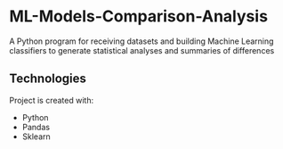 # ML-Models-Comparison-Analysis
A Python program for receiving datasets and building Machine Learning classifiers to generate statistical analyses and summaries of differences

## Technologies
Project is created with:
- Python
- Pandas
- Sklearn
